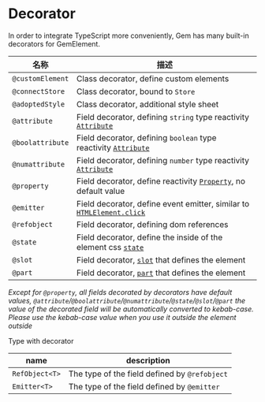 # Decorator

In order to integrate TypeScript more conveniently, Gem has many built-in decorators for GemElement.

| 名称             | 描述                                                                       |
| ---------------- | -------------------------------------------------------------------------- |
| `@customElement` | Class decorator, define custom elements                                    |
| `@connectStore`  | Class decorator, bound to `Store`                                          |
| `@adoptedStyle`  | Class decorator, additional style sheet                                    |
| `@attribute`     | Field decorator, defining `string` type reactivity [`Attribute`][5]        |
| `@boolattribute` | Field decorator, defining `boolean` type reactivity [`Attribute`][5]       |
| `@numattribute`  | Field decorator, defining `number` type reactivity [`Attribute`][5]        |
| `@property`      | Field decorator, define reactivity [`Property`][6], no default value       |
| `@emitter`       | Field decorator, define event emitter, similar to [`HTMLElement.click`][4] |
| `@refobject`     | Field decorator, defining dom references                                   |
| `@state`         | Field decorator, define the inside of the element css [`state`][1]         |
| `@slot`          | Field decorator, [`slot`][2] that defines the element                      |
| `@part`          | Field decorator, [`part`][3] that defines the element                      |

[1]: https://github.com/w3c/webcomponents/blob/gh-pages/proposals/custom-states-and-state-pseudo-class.md
[2]: https://developer.mozilla.org/en-US/docs/Web/HTML/Global_attributes/slot
[3]: https://developer.mozilla.org/en-US/docs/Web/HTML/Global_attributes/part
[4]: https://developer.mozilla.org/en-US/docs/Web/API/HTMLElement/click
[5]: https://developer.mozilla.org/en-US/docs/Glossary/Attribute
[6]: https://developer.mozilla.org/en-US/docs/Glossary/property/JavaScript

_Except for `@property`, all fields decorated by decorators have default values, `@attribute`/`@boolattribute`/`@numattribute`/`@state`/`@slot`/`@part` the value of the decorated field will be automatically converted to kebab-case. Please use the kebab-case value when you use it outside the element outside_

Type with decorator

| name           | description                                   |
| -------------- | --------------------------------------------- |
| `RefObject<T>` | The type of the field defined by `@refobject` |
| `Emitter<T>`   | The type of the field defined by `@emitter`   |
